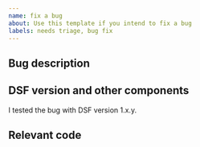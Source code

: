 ```yaml
---
name: fix a bug
about: Use this template if you intend to fix a bug
labels: needs triage, bug fix
---
```


<!--
Please only write bug fix issues here, that are specific to the DSF (core) itself, not with issues regarding your configuration and/or allow lists. Please use the communcation channels of your parent organization, e.g. Zulip / E-Mail in case of the German Medical Informatics Initiative. If you have an issue with a process plugin, please file a report on the respective [repository](https://dsf.dev/stable/maintain/install-plugins.html).
Do not report a security vulnerablity as an issue. Please use the [security vulnerability reporting procedure](https://github.com/datasharingframework/dsf/blob/main/SECURITY.md).
-->

## Bug description
<!--
A clear and concise description of what the bug is.
-->

## DSF version and other components
I tested the bug with DSF version 1.x.y. 

## Relevant code
<!--
Reference to relevant code parts.
-->
